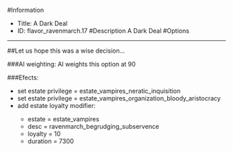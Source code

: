 #Information
 - Title: A Dark Deal
 - ID: flavor_ravenmarch.17
#Description
A Dark Deal
#Options

___
##Let us hope this was a wise decision...

###AI weighting:
AI weights this option at 90


###Efects:<ul><li>set estate privilege = estate_vampires_neratic_inquisition</li><li>set estate privilege = estate_vampires_organization_bloody_aristocracy</li><li>add estate loyalty modifier:</li><ul><li>estate = estate_vampires</li><li>desc = ravenmarch_begrudging_subservence</li><li>loyalty = 10</li><li>duration = 7300</li></ul></ul>
